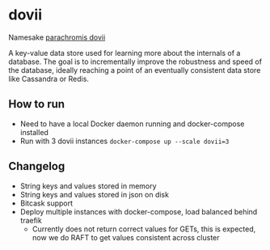 # dovii
Namesake [parachromis dovii](https://en.wikipedia.org/wiki/Parachromis_dovii "Wikipedia")

A key-value data store used for learning more about the internals of a database. The goal is to incrementally improve the robustness and speed of the database, ideally reaching a point of an eventually consistent data store like Cassandra or Redis.

How to run
-

- Need to have a local Docker daemon running and docker-compose installed
- Run with 3 dovii instances `docker-compose up --scale dovii=3`

Changelog
-

- String keys and values stored in memory
- String keys and values stored in json on disk
- Bitcask support
- Deploy multiple instances with docker-compose, load balanced behind traefik
  - Currently does not return correct values for GETs, this is expected, now we do RAFT to get values consistent across cluster
